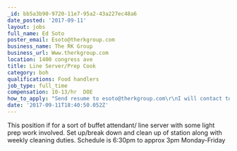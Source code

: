 ```yaml
---
_id: bb5a3b90-9720-11e7-95a2-43a227ec48a6
date_posted: '2017-09-11'
layout: jobs
full_name: Ed Soto
poster_email: Esoto@therkgroup.com
business_name: The RK Group
business_url: Www.therkgroup.com
location: 1400 congress ave
title: Line Server/Prep Cook
category: boh
qualifications: Food handlers
job_type: full_time
compensation: 10-13/hr  DOE
how_to_apply: "Send resume to esoto@therkgroup.com\r\nI will contact to schedule interview."
date: '2017-09-11T18:40:50.052Z'
---
```

This position if for a sort of buffet attendant/ line server with some light prep work involved. Set up/break down and clean up of station along with weekly cleaning duties. 
Schedule is 6:30pm to approx 3pm Monday-Friday
